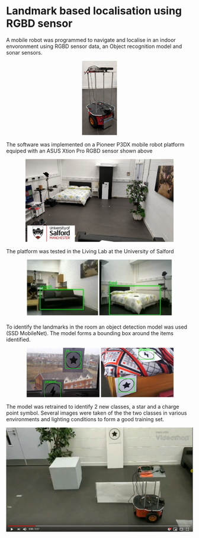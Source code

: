 # Landmark based localisation using RGBD sensor

A mobile robot was programmed to navigate and localise in an indoor envoronment using RGBD sensor data, an Object recognition model and sonar sensors. 

<p align="center"> 
<img src="/img/img1.jpg" height = "200" />
</p> 
The software was implemented on a Pioneer P3DX mobile robot platform equiped with an ASUS Xtion Pro RGBD sensor shown above

<p align="center"> 
<img src="/img/img2.jpg" width = "400"/>
</p> 
The platform was tested in the Living Lab at the University of Salford

<p align="center"> 
<img src="/img/img3.jpg" width = "400"/>
</p> 
 
To identify the landmarks in the room an object detection model was used (SSD MobileNet). The model forms a bounding box around the items identified. 

<p align="center"> 
<img src="/img/img4.jpg" width = "400"/>
</p> 

The model was retrained to identify 2 new classes, a star and a charge point symbol. Several images were taken of the the two classes in various environments and lighting conditions to form a good training set.

[![Obstacle avoidance](/img/img5.jpg)](https://www.youtube.com/watch?v=gFwmu38nINA)
